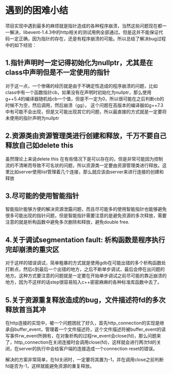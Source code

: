 # 遇到的困难小结
项目实现中遇到最多的麻烦就是指针造成的各种程序崩溃，当然这些问题现在都一一解决，libevent-1.4.3中的http相关的测试用例全部通过。但是这并不能保证代码一定正确，因为指针的存在，还是有程序崩溃的可能。所以总结了解决bug过程中的如下经验：

## 1.指针声明时一定记得初始化为nullptr，尤其是在class中声明但是不一定使用的指针
对于这一点，一个惨痛的经历就是由于不确定性造成的程序崩溃的问题，比如class中有一个函数指针cb，如果没有在声明时初始化为nullptr，那么使用g++5.4的编译器随机给cb一个值，但是不一定为0，所以很可能在之后判断cb的时候不为空，然后调用，然后崩溃（gg）。
这个问题在高版本的编译器如g++7.3中有可能不会出现，但是又可能出现其它的问题，所以最直接的方式就是一定要将未使用的指针声明为nullptr

## 2.资源类由资源管理类进行创建和释放，千万不要自己释放自己如delete this
虽然理论上来说delete this 在有些情况下是可以存在的，但是非常可能因为控制流的不清晰而导致不可名状的问题，所以资源类一定要由资源管理类进行释放。这里比如server使用list管理着几个连接，那么就应该由server来进行连接的创建和释放

## 3.尽可能的使用智能指针
智能指针能够方便的解决资源泄露问题，而且尽可能多的使用智能指针也能够避免很多可能出现的指针问题，但是智能指针需要注意的是避免资源的多次释放，需要注意的就是析构函数中避免多次删除和释放，避免double free.

## 4.关于调试segmentation fault: 析构函数是程序执行完却崩溃的重灾区
对于这样的错误调试，简单粗暴的方式就是使用gdb在可能出错的多个析构函数处打断点，然后c到最后一个出错的地方，之后不断单步调试，最后会停在出问题的地方。这种方式要注意的问题就是一定要在开始单步调试之前尽可能的靠近崩溃的地方，因为不这样的话step很容易陷入c++密密麻麻的各种标准库函数中去了。

## 5.关于资源重复释放造成的bug，文件描述符fd的多次释放首当其冲
在http连接的实现中，被一个问题困扰了好久，首先http_connection的实现是继承自buffer_event，管理着一个文件描述符，这个文件描述符被buffer_event的读写事件rw_event所拥有，在对象析构的过程rw_event会close(fd)，那么问题来了，http_connection在关闭连接时会调用close(fd)，这样就会进行两次fd的关闭，在server的执行中会给客户端的连接造成一个connection reset的错误。

解决的方案非常简单，在fd关闭时，一定要将其置为-1，并在调用close之前判断fd是否为-1，这样就能避免资源的重复释放。
